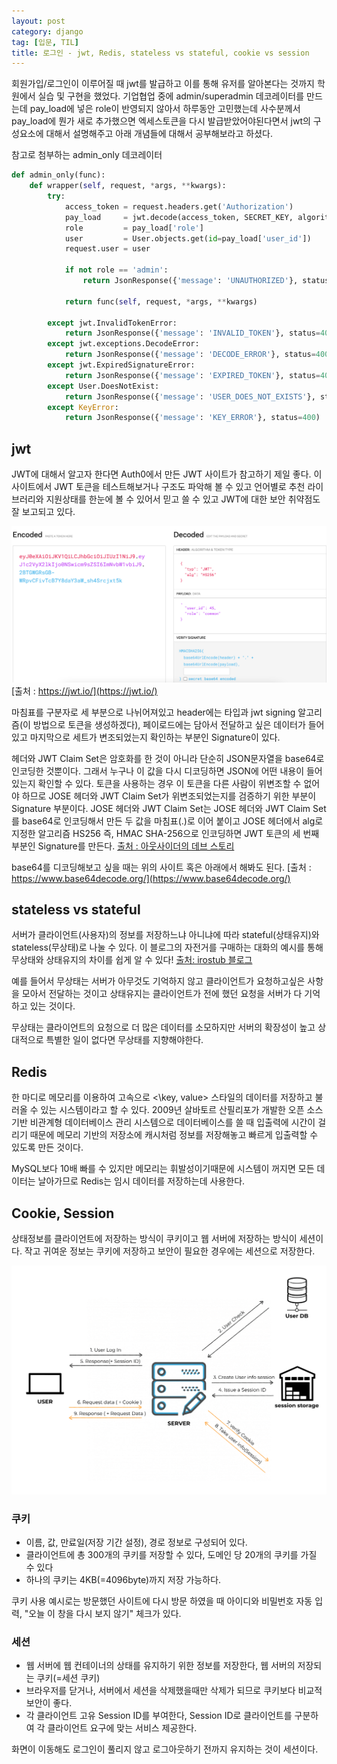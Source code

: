 ```yaml
---
layout: post
category: django
tag: [입문, TIL]
title: 로그인 - jwt, Redis, stateless vs stateful, cookie vs session 
---
```


회원가입/로그인이 이루어질 때 jwt를 발급하고 이를 통해 유저를 알아본다는 것까지 학원에서 실습 및 구현을 했었다. 기업협업 중에 admin/superadmin 데코레이터를 만드는데 pay_load에 넣은 role이 반영되지 않아서 하루동안 고민했는데 사수분께서 pay_load에 뭔가 새로 추가했으면 엑세스토큰을 다시 발급받았어야된다면서 jwt의 구성요소에 대해서 설명해주고 아래 개념들에 대해서 공부해보라고 하셨다.

참고로 첨부하는 admin_only 데코레이터
```python
def admin_only(func):
    def wrapper(self, request, *args, **kwargs):
        try:
            access_token = request.headers.get('Authorization')
            pay_load     = jwt.decode(access_token, SECRET_KEY, algorithms=[ALGORITHM])
            role         = pay_load['role']
            user         = User.objects.get(id=pay_load['user_id'])
            request.user = user
            
            if not role == 'admin':
                return JsonResponse({'message': 'UNAUTHORIZED'}, status=401)

            return func(self, request, *args, **kwargs)

        except jwt.InvalidTokenError:
            return JsonResponse({'message': 'INVALID_TOKEN'}, status=401)
        except jwt.exceptions.DecodeError:
            return JsonResponse({'message': 'DECODE_ERROR'}, status=400)
        except jwt.ExpiredSignatureError:
            return JsonResponse({'message': 'EXPIRED_TOKEN'}, status=401)
        except User.DoesNotExist:
            return JsonResponse({'message': 'USER_DOES_NOT_EXISTS'}, status=401)
        except KeyError:
            return JsonResponse({'message': 'KEY_ERROR'}, status=400)
```

## jwt

JWT에 대해서 알고자 한다면 Auth0에서 만든 JWT 사이트가 참고하기 제일 좋다. 이 사이트에서 JWT 토큰을 테스트해보거나 구조도 파악해 볼 수 있고 언어별로 추천 라이브러리와 지원상태를 한눈에 볼 수 있어서 믿고 쓸 수 있고 JWT에 대한 보안 취약점도 잘 보고되고 있다. 

![jwt구성요소](/public/img/jwt.png)  
[출처 : https://jwt.io/](https://jwt.io/) 

마침표를 구분자로 세 부분으로 나뉘어져있고 header에는 타입과 jwt signing 알고리즘(이 방법으로 토큰을 생성하겠다), 페이로드에는 담아서 전달하고 싶은 데이터가 들어있고 마지막으로 세트가 변조되었는지 확인하는 부분인 Signature이 있다.  
 
헤더와 JWT Claim Set은 암호화를 한 것이 아니라 단순히 JSON문자열을 base64로 인코딩한 것뿐이다. 그래서 누구나 이 값을 다시 디코딩하면 JSON에 어떤 내용이 들어있는지 확인할 수 있다. 토큰을 사용하는 경우 이 토큰을 다른 사람이 위변조할 수 없어야 하므로 JOSE 헤더와 JWT Claim Set가 위변조되었는지를 검증하기 위한 부분이 Signature 부분이다. JOSE 헤더와 JWT Claim Set는 JOSE 헤더와 JWT Claim Set를 base64로 인코딩해서 만든 두 값을 마침표(.)로 이어 붙이고 JOSE 헤더에서 alg로 지정한 알고리즘 HS256 즉, HMAC SHA-256으로 인코딩하면 JWT 토큰의 세 번째 부분인 Signature를 만든다. [출처 : 아웃사이더의 데브 스토리](https://blog.outsider.ne.kr/1160)


base64를 디코딩해보고 싶을 때는 위의 사이트 혹은 아래에서 해봐도 된다.
[출처 : https://www.base64decode.org/](https://www.base64decode.org/)

## stateless vs stateful

서버가 클라이언트(사용자)의 정보를 저장하느냐 아니냐에 따라 stateful(상태유지)와 stateless(무상태)로 나눌 수 있다. 이 블로그의 자전거를 구매하는 대화의 예시를 통해 무상태와 상태유지의 차이를 쉽게 알 수 있다! [출처: irostub 블로그](https://irostub.github.io/web/stateful-stateless/) 

예를 들어서 무상태는 서버가 아무것도 기억하지 않고 클라이언트가 요청하고싶은 사항을 모아서 전달하는 것이고 상태유지는 클라이언트가 전에 했던 요청을 서버가 다 기억하고 있는 것이다.

무상태는 클라이언트의 요청으로 더 많은 데이터를 소모하지만 서버의 확장성이 높고 상대적으로 특별한 일이 없다면 무상태를 지향해야한다. 

## Redis

한 마디로 메모리를 이용하여 고속으로 <\key, value> 스타일의 데이터를 저장하고 불러올 수 있는 시스템이라고 할 수 있다. 2009년 살바토르 산필리포가 개발한 오픈 소스 기반 비관계형 데이터베이스 관리 시스템으로 데이터베이스를 쓸 때 입출력에 시간이 걸리기 때문에 메모리 기반의 저장소에 캐시처럼 정보를 저장해놓고 빠르게 입출력할 수 있도록 만든 것이다.

MySQL보다 10배 빠를 수 있지만 메모리는 휘발성이기때문에 시스템이 꺼지면 모든 데이터는 날아가므로 Redis는 임시 데이터를 저장하는데 사용한다. 

## Cookie, Session

상태정보를 클라이언트에 저장하는 방식이 쿠키이고 웹 서버에 저장하는 방식이 세션이다.
작고 귀여운 정보는 쿠키에 저장하고 보안이 필요한 경우에는 세션으로 저장한다. 

![쿠키와 세션](/public/img/session.png)

### 쿠키

- 이름, 값, 만료일(저장 기간 설정), 경로 정보로 구성되어 있다.
- 클라이언트에 총 300개의 쿠키를 저장할 수 있다, 도메인 당 20개의 쿠키를 가질 수 있다
- 하나의 쿠키는 4KB(=4096byte)까지 저장 가능하다.

쿠키 사용 예시로는 방문했던 사이트에 다시 방문 하였을 때 아이디와 비밀번호 자동 입력, "오늘 이 창을 다시 보지 않기" 체크가 있다. 

### 세션

- 웹 서버에 웹 컨테이너의 상태를 유지하기 위한 정보를 저장한다, 웹 서버의 저장되는 쿠키(=세션 쿠키)
- 브라우저를 닫거나, 서버에서 세션을 삭제했을때만 삭제가 되므로 쿠키보다 비교적 보안이 좋다.
- 각 클라이언트 고유 Session ID를 부여한다, Session ID로 클라이언트를 구분하여 각 클라이언트 요구에 맞는 서비스 제공한다.

화면이 이동해도 로그인이 풀리지 않고 로그아웃하기 전까지 유지하는 것이 세션이다.

